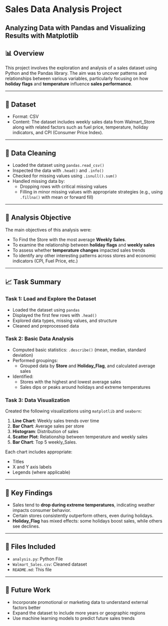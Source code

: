 # Sales Data Analysis Project
## Analyzing Data with Pandas and Visualizing Results with Matplotlib

## 📊 Overview

This project involves the exploration and analysis of a sales dataset using Python and the Pandas library. The aim was to uncover patterns and relationships between various variables, particularly focusing on how **holiday flags** and **temperature** influence **sales performance**.

---

## 🧾 Dataset

- Format: CSV
- Content: The dataset includes weekly sales data from Walmart_Store along with related factors such as fuel price, temperature, holiday indicators, and CPI (Consumer Price Index).

---

## 🧹 Data Cleaning

- Loaded the dataset using `pandas.read_csv()`
- Inspected the data with `.head()` and `.info()`
- Checked for missing values using `.isnull().sum()`
- Handled missing data by:
  - Dropping rows with critical missing values
  - Filling in minor missing values with appropriate strategies (e.g., using `.fillna()` with mean or forward fill)

---

## 🎯 Analysis Objective

The main objectives of this analysis were:
- To Find the Store with the most average **Weekly Sales**.
- To examine the relationship between **holiday flags** and **weekly sales**
- To assess whether **temperature changes** impacted sales trends
- To identify any other interesting patterns across stores and economic indicators (CPI, Fuel Price, etc.)

---

## 📈 Task Summary

### Task 1: Load and Explore the Dataset
- Loaded the dataset using `pandas`
- Displayed the first few rows with `.head()`
- Explored data types, missing values, and structure
- Cleaned and preprocessed data

### Task 2: Basic Data Analysis
- Computed basic statistics: `.describe()` (mean, median, standard deviation)
- Performed groupings:
  - Grouped data by **Store** and **Holiday_Flag**, and calculated average sales
- Identified:
  - Stores with the highest and lowest average sales
  - Sales dips or peaks around holidays and extreme temperatures

### Task 3: Data Visualization

Created the following visualizations using `matplotlib` and `seaborn`:
1. **Line Chart**: Weekly sales trends over time
2. **Bar Chart**: Average sales per store
3. **Histogram**: Distribution of sales
4. **Scatter Plot**: Relationship between temperature and weekly sales
5. **Bar Chart**: Top 5 weekly_Sales.

Each chart includes appropriate:
- Titles
- X and Y axis labels
- Legends (where applicable)

---

## 📌 Key Findings

- Sales tend to **drop during extreme temperatures**, indicating weather impacts consumer behavior.
- Certain stores consistently outperform others, even during holidays.
- **Holiday_Flag** has mixed effects: some holidays boost sales, while others see declines.

---

## 📁 Files Included

- `analysis.py`: Python File
- `Walmart_Sales.csv`: Cleaned dataset
- `README.md`: This file

---

## 🧠 Future Work

- Incorporate promotional or marketing data to understand external factors better
- Expand the dataset to include more years or geographic regions
- Use machine learning models to predict future sales trends

